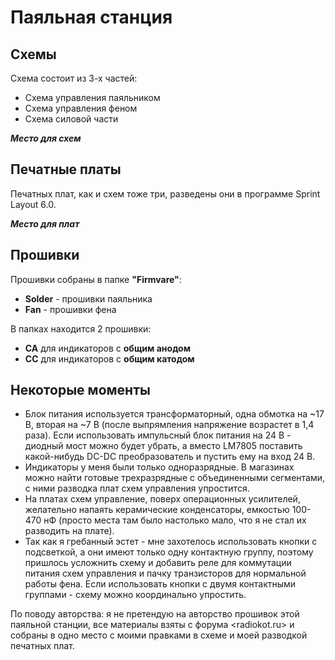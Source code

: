 # Паяльная станция

## Схемы
Схема состоит из 3-х частей:
* Схема управления паяльником
* Схема управления феном
* Схема силовой части

***Место для схем***

## Печатные платы
Печатных плат, как и схем тоже три, разведены они в программе Sprint Layout 6.0.

***Место для плат***

## Прошивки
Прошивки собраны в папке **"Firmvare"**:
* **Solder** - прошивки паяльника
* **Fan** - прошивки фена

В папках находится 2 прошивки: 
* **CA** для индикаторов с **общим анодом**
* **СС** для индикаторов с **общим катодом**

## Некоторые моменты
* Блок питания используется трансформаторный, одна обмотка на ~17 В, вторая на ~7 В (после выпрямления напряжение возрастет в 1,4 раза). Если использовать импульсный блок питания на 24 В - диодный мост можно будет убрать, а вместо LM7805 поставить какой-нибудь DC-DC преобразователь и пустить ему на вход 24 В. 
* Индикаторы у меня были только одноразрядные. В магазинах можно найти готовые трехразрядные с объединенными сегментами, с ними разводка плат схем управления упростится.
* На платах схем управление, поверх операционных усилителей, желательно напаять керамические конденсаторы, емкостью 100-470 нФ (просто места там было настолько мало, что я не стал их разводить на плате).
* Так как я гребанный эстет - мне захотелось использовать кнопки с подсветкой, а они имеют только одну контактную группу, поэтому пришлось усложнить схему и добавить реле для коммутации питания схем управления и пачку транзисторов для нормальной работы фена. Если использовать кнопки с двумя контактными группами - схему можно координально упростить.

По поводу авторства: я не претендую на авторство прошивок этой паяльной станции, все материалы взяты с форума <radiokot.ru> и собраны в одно место с моими правками в схеме и моей разводкой печатных плат.
